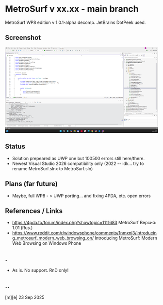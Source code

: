 # MetroSurf v xx.xx - main branch

MetroSurf WP8 edition v 1.0.1-alpha decomp. JetBrains DotPeek used.

## Screenshot
![](/Images/sshot01.png)

## Status
- Solution prepeared as UWP one but 100500 errors still here/there.
- Newest Visual Studio 2026 compatibility only (2022 -- idk... try to rename MetroSurf.slnx to MetroSurf.sln)

## Plans (far future)
- Maybe, full WP8 - > UWP porting... and fixing 4PDA, etc. open errors

## References / Links
- https://4pda.to/forum/index.php?showtopic=1111683 MetroSurf Версия: 1.01 (Rus.)
- https://www.reddit.com/r/windowsphone/comments/1nmxnj3/introducing_metrosurf_modern_web_browsing_on/ Introducing MetroSurf: Modern Web Browsing on Windows Phone

## .
- As is. No support. RnD only!

## ..

[m][e] 23 Sep 2025